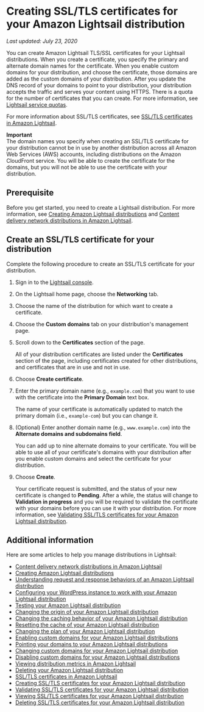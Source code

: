 # Creating SSL/TLS certificates for your Amazon Lightsail distribution<a name="amazon-lightsail-create-a-distribution-certificate"></a>

 *Last updated: July 23, 2020* 

You can create Amazon Lightsail TLS/SSL certificates for your Lightsail distributions\. When you create a certificate, you specify the primary and alternate domain names for the certificate\. When you enable custom domains for your distribution, and choose the certificate, those domains are added as the custom domains of your distribution\. After you update the DNS record of your domains to point to your distribution, your distribution accepts the traffic and serves your content using HTTPS\. There is a quota for the number of certificates that you can create\. For more information, see [Lightsail service quotas](https://docs.aws.amazon.com/general/latest/gr/lightsail.html#limits_lightsail)\.

For more information about SSL/TLS certificates, see [SSL/TLS certificates in Amazon Lightsail](understanding-tls-ssl-certificates-in-lightsail-https.md)\.

**Important**  
The domain names you specify when creating an SSL/TLS certificate for your distribution cannot be in use by another distribution across all Amazon Web Services \(AWS\) accounts, including distributions on the Amazon CloudFront service\. You will be able to create the certificate for the domains, but you will not be able to use the certificate with your distribution\.

## Prerequisite<a name="create-distribution-prerequisite"></a>

Before you get started, you need to create a Lightsail distribution\. For more information, see [Creating Amazon Lightsail distributions](amazon-lightsail-creating-content-delivery-network-distribution.md) and [Content delivery network distributions in Amazon Lightsail](amazon-lightsail-content-delivery-network-distributions.md)\.

## Create an SSL/TLS certificate for your distribution<a name="create-distribution-certificate"></a>

Complete the following procedure to create an SSL/TLS certificate for your distribution\.

1. Sign in to the [Lightsail console](https://lightsail.aws.amazon.com/)\.

1. On the Lightsail home page, choose the **Networking** tab\.

1. Choose the name of the distribution for which want to create a certificate\.

1. Choose the **Custom domains** tab on your distribution's management page\.

1. Scroll down to the **Certificates** section of the page\.

   All of your distribution certificates are listed under the **Certificates** section of the page, including certificates created for other distributions, and certificates that are in use and not in use\.

1. Choose **Create certificate**\.

1. Enter the primary domain name \(e\.g\., `example.com`\) that you want to use with the certificate into the **Primary Domain** text box\.

   The name of your certificate is automatically updated to match the primary domain \(i\.e\., `example-com`\) but you can change it\.

1. \(Optional\) Enter another domain name \(e\.g\., `www.example.com`\) into the **Alternate domains and subdomains field**\.

   You can add up to nine alternate domains to your certificate\. You will be able to use all of your certificate's domains with your distribution after you enable custom domains and select the certificate for your distribution\.

1. Choose **Create**\.

   Your certificate request is submitted, and the status of your new certificate is changed to **Pending**\. After a while, the status will change to **Validation in progress** and you will be required to validate the certificate with your domains before you can use it with your distribution\. For more information, see [Validating SSL/TLS certificates for your Amazon Lightsail distribution](amazon-lightsail-validating-a-distribution-certificate.md)\.

## Additional information<a name="create-certificates-distribution-additional-information"></a>

Here are some articles to help you manage distributions in Lightsail:
+ [Content delivery network distributions in Amazon Lightsail](amazon-lightsail-content-delivery-network-distributions.md)
+ [Creating Amazon Lightsail distributions](amazon-lightsail-creating-content-delivery-network-distribution.md)
+ [Understanding request and response behaviors of an Amazon Lightsail distribution](amazon-lightsail-distribution-request-and-response.md)
+ [Configuring your WordPress instance to work with your Amazon Lightsail distribution](amazon-lightsail-editing-wp-config-for-distribution.md)
+ [Testing your Amazon Lightsail distribution](amazon-lightsail-testing-distribution.md)
+ [Changing the origin of your Amazon Lightsail distribution](amazon-lightsail-changing-distribution-origin.md)
+ [Changing the caching behavior of your Amazon Lightsail distribution](amazon-lightsail-changing-default-cache-behavior.md)
+ [Resetting the cache of your Amazon Lightsail distribution](amazon-lightsail-resetting-distribution-cache.md)
+ [Changing the plan of your Amazon Lightsail distribution](amazon-lighstail-changing-distribution-plan.md)
+ [Enabling custom domains for your Amazon Lightsail distributions](amazon-lightsail-enabling-distribution-custom-domains.md)
+ [Pointing your domains to your Amazon Lightsail distributions](amazon-lightsail-point-domain-to-distribution.md)
+ [Changing custom domains for your Amazon Lightsail distribution](amazon-lightsail-changing-distribution-custom-domains.md)
+ [Disabling custom domains for your Amazon Lightsail distributions](amazon-lightsail-disabling-distribution-custom-domains.md)
+ [Viewing distribution metrics in Amazon Lightsail](amazon-lightsail-viewing-distribution-health-metrics.md)
+ [Deleting your Amazon Lightsail distribution](amazon-lightsail-deleting-distribution.md)
+ [SSL/TLS certificates in Amazon Lightsail](understanding-tls-ssl-certificates-in-lightsail-https.md)
+ [Creating SSL/TLS certificates for your Amazon Lightsail distribution](#amazon-lightsail-create-a-distribution-certificate)
+ [Validating SSL/TLS certificates for your Amazon Lightsail distribution](amazon-lightsail-validating-a-distribution-certificate.md)
+ [Viewing SSL/TLS certificates for your Amazon Lightsail distribution](amazon-lightsail-viewing-distribution-certificates.md)
+ [Deleting SSL/TLS certificates for your Amazon Lightsail distribution](amazon-lightsail-deleting-distribution-certificates.md)